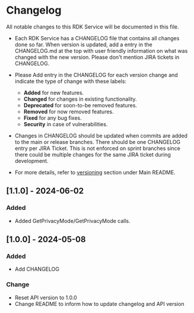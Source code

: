 # Changelog

All notable changes to this RDK Service will be documented in this file.

* Each RDK Service has a CHANGELOG file that contains all changes done so far. When version is updated, add a entry in the CHANGELOG.md at the top with user friendly information on what was changed with the new version. Please don't mention JIRA tickets in CHANGELOG.

* Please Add entry in the CHANGELOG for each version change and indicate the type of change with these labels:
    * **Added** for new features.
    * **Changed** for changes in existing functionality.
    * **Deprecated** for soon-to-be removed features.
    * **Removed** for now removed features.
    * **Fixed** for any bug fixes.
    * **Security** in case of vulnerabilities.

* Changes in CHANGELOG should be updated when commits are added to the main or release branches. There should be one CHANGELOG entry per JIRA Ticket. This is not enforced on sprint branches since there could be multiple changes for the same JIRA ticket during development.

* For more details, refer to [versioning](https://github.com/rdkcentral/rdkservices#versioning) section under Main README.

## [1.1.0] - 2024-06-02
### Added
- Added GetPrivacyMode/GetPrivacyMode calls.

## [1.0.0] - 2024-05-08
### Added
- Add CHANGELOG

### Change
- Reset API version to 1.0.0
- Change README to inform how to update changelog and API version
